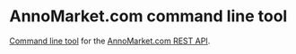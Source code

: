 AnnoMarket.com command line tool
================================

[Command line tool][1] for the [AnnoMarket.com REST API][2].


  [1]: https://github.com/annomarket/java-client/wiki/CommandLine
  [2]: https://annomarket.com/info/help/rest-api.html

